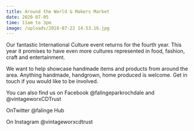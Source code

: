 ```yaml
---
title: Around the World & Makers Market
date: 2020-07-05
time: 11am to 3pm
image: /uploads/2018-07-22 14.53.16.jpg
---
```

Our fantastic International Culture event returns for the fourth year. This year it promises to have even more cultures represented in food, fashion, craft and entertainment.

We want to help showcase handmade items and products from around the area. Anything handmade, handgrown, home produced is welcome. Get in touch if you would like to be involved.

You can also find us on Facebook @falingeparkrochdale and @vintageworxCDTrust

OnTwitter @falinge Hub

On Instagram @vintageworxcdtrust
